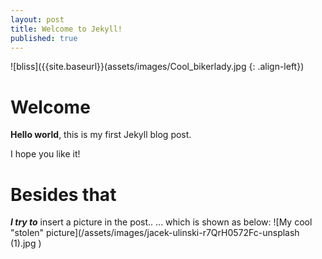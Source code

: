 ```yaml
---
layout: post
title: Welcome to Jekyll!
published: true
---
```


![bliss]({{site.baseurl}}(assets/images/Cool_bikerlady.jpg {: .align-left})
# Welcome

**Hello world**, this is my first Jekyll blog post.

I hope you like it!

# Besides that
 ****_I try to_**** insert a picture in the post..
... which is shown as below:
![My cool "stolen" picture](/assets/images/jacek-ulinski-r7QrH0572Fc-unsplash (1).jpg
)

